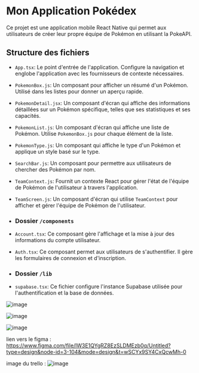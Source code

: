 # Mon Application Pokédex

Ce projet est une application mobile React Native qui permet aux utilisateurs de créer leur propre équipe de Pokémon en utilisant la PokeAPI.

## Structure des fichiers

- `App.tsx`: Le point d'entrée de l'application. Configure la navigation et englobe l'application avec les fournisseurs de contexte nécessaires.
- `PokemonBox.js`: Un composant pour afficher un résumé d'un Pokémon. Utilisé dans les listes pour donner un aperçu rapide.
- `PokemonDetail.jsx`: Un composant d'écran qui affiche des informations détaillées sur un Pokémon spécifique, telles que ses statistiques et ses capacités.
- `PokemonList.js`: Un composant d'écran qui affiche une liste de Pokémon. Utilise `PokemonBox.js` pour chaque élément de la liste.
- `PokemonType.js`: Un composant qui affiche le type d'un Pokémon et applique un style basé sur le type.
- `SearchBar.js`: Un composant pour permettre aux utilisateurs de chercher des Pokémon par nom.
- `TeamContext.js`: Fournit un contexte React pour gérer l'état de l'équipe de Pokémon de l'utilisateur à travers l'application.
- `TeamScreen.js`: Un composant d'écran qui utilise `TeamContext` pour afficher et gérer l'équipe de Pokémon de l'utilisateur.

- ### Dossier `/components`
- `Account.tsx`: Ce composant gère l'affichage et la mise à jour des informations du compte utilisateur.
- `Auth.tsx`: Ce composant permet aux utilisateurs de s'authentifier. Il gère les formulaires de connexion et d'inscription.

- ### Dossier `/lib`
- `supabase.tsx`: Ce fichier configure l'instance Supabase utilisée pour l'authentification et la base de données.




![image](https://github.com/lucasDrzt/PokedexReactNative/assets/115454870/1b016a98-3b25-4d54-b71f-a1a060ce73b6)

![image](https://github.com/lucasDrzt/PokedexReactNative/assets/115454870/e52bae12-ab1d-42ba-bab9-8ba31506f823)

![image](https://github.com/lucasDrzt/PokedexReactNative/assets/115454870/e072313e-a0c6-455a-a7b3-2b912e0dbbdd)


lien vers le figma : https://www.figma.com/file/lW3E1QYgRZ8EzSLDMEzb0q/Untitled?type=design&node-id=3-104&mode=design&t=wSCYx9SY4CxQcwMh-0


image du trello : ![image](https://github.com/lucasDrzt/PokedexReactNative/assets/115454870/cc103c90-84bb-4f58-8692-deca11ea7e7b)
